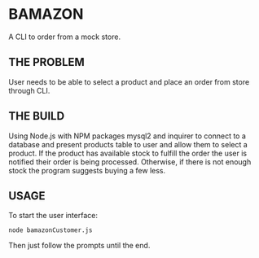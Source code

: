 # BAMAZON
A CLI to order from a mock store.

## THE PROBLEM
User needs to be able to select a product and place an order from store through CLI.

## THE BUILD
Using Node.js with NPM packages mysql2 and inquirer to connect to a database and present products table to user and allow them to select a product. If the product has available stock to fulfill the order the user is notified their order is being processed. Otherwise, if there is not enough stock the program suggests buying a few less.

## USAGE
To start the user interface:
```
node bamazonCustomer.js
```
Then just follow the prompts until the end.

